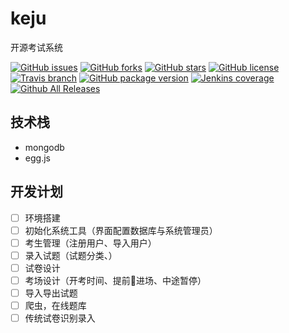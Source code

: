 # keju
开源考试系统


[![GitHub issues](https://img.shields.io/github/issues/coder-cottage/keju.svg)](https://github.com/coder-cottage/keju/issues)
[![GitHub forks](https://img.shields.io/github/forks/coder-cottage/keju.svg)](https://github.com/coder-cottage/keju/network)
[![GitHub stars](https://img.shields.io/github/stars/coder-cottage/keju.svg)](https://github.com/coder-cottage/keju/stargazers)
[![GitHub license](https://img.shields.io/github/license/coder-cottage/keju.svg)](https://github.com/coder-cottage/keju)
[![Travis branch](https://img.shields.io/travis/USER/REPO/BRANCH.svg)](https://github.com/coder-cottage/keju)
[![GitHub package version](https://img.shields.io/github/package-json/v/badges/shields.svg)](https://github.com/coder-cottage/keju)
[![Jenkins coverage](https://img.shields.io/jenkins/c/https/jenkins.qa.ubuntu.com/view/Utopic/view/All/job/address-book-service-utopic-i386-ci.svg)](https://github.com/coder-cottage/keju)
[![Github All Releases](https://img.shields.io/github/downloads/atom/atom/total.svg)](https://github.com/coder-cottage/keju)

## 技术栈 
- mongodb
- egg.js 

## 开发计划
- [ ] 环境搭建
- [ ] 初始化系统工具（界面配置数据库与系统管理员）
- [ ] 考生管理（注册用户、导入用户）
- [ ] 录入试题（试题分类、）
- [ ] 试卷设计
- [ ] 考场设计（开考时间、提前进场、中途暂停）
- [ ] 导入导出试题
- [ ] 爬虫，在线题库
- [ ] 传统试卷识别录入
